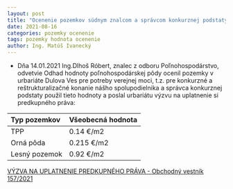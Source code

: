 ```yaml
---
layout: post
title: "Ocenenie pozemkov súdnym znalcom a správcom konkurznej podstaty"
date: 2021-08-16
categories: pozemky ocenenie
tags: pozemky hodnota ocenenie
author: Ing. Matúš Ivanecký
---
```


- Dňa 14.01.2021 Ing.Dlhoš Róbert, znalec z odboru Poľnohospodárstvo,
  odvetvie Odhad hodnoty poľnohospodárskej pôdy ocenil pozemky v urbariáte Dulova Ves pre potreby verejnej moci, t.z. pre konkurzné a reštrukturalizačné konanie
  nášho spolupodielnika a správca konkurznej podstaty použil tieto hodnoty a poslal urbariátu výzvu na uplatnenie si predkupného práva:

| Typ pozemkov | Všeobecná hodnota |
|:-------------| :-----------------|
| TPP          | 0.14 €/m2         |
| Orná pôda    | 0.215 €/m2        |
| Lesný pozemok| 0.92 €/m2         |


[VÝZVA NA UPLATNENIE PREDKUPNÉHO PRÁVA - Obchodný vestník 157/2021](https://obchodnyvestnik.justice.gov.sk/ObchodnyVestnik/Formular/FormularDetailHtml.aspx?IdFormular=2968190)

